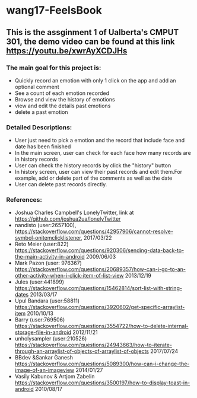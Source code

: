 # wang17-FeelsBook

## This is the assginment 1 of Ualberta's CMPUT 301, the demo video can be found at this link https://youtu.be/xwrAyXCDJHs

### The main goal for this project is:
  - Quickly record an emotion with only 1 click on the app and add an optional comment
  - See a count of each emotion recorded
  - Browse and view the history of emotions
  - view and edit the details past emotions
  - delete a past emotion
  
### Detailed Descriptions:
  + User just need to pick a emotion and the record that include face and date has been finished
  + In the main screen, user can check for each face how many records are in history records
  + User can check the history records by click the "history" button 
  + In history screen, user can view their past records and edit them.For example, add or delete part of the comments as well as the date
  + User can delete past records directly.
  
### References:
  + Joshua Charles Campbell's LonelyTwitter, link at https://github.com/joshua2ua/lonelyTwitter
  + nandisto (user:2657100), https://stackoverflow.com/questions/42957906/cannot-resolve-symbol-onitemclicklistener, 2017/03/22
  + Reto Meier (user:822) https://stackoverflow.com/questions/920306/sending-data-back-to-the-main-activity-in-android 2009/06/03
  + Mark Pazon (user: 976367) https://stackoverflow.com/questions/20689357/how-can-i-go-to-an-other-activity-when-i-click-item-of-list-view 2013/12/19
  + Jules (user:441899) https://stackoverflow.com/questions/15462814/sort-list-with-string-dates 2013/03/17
  + Upul Bandara (user:58811) https://stackoverflow.com/questions/3920602/get-specific-arraylist-item 2010/10/13
  + Barry (user:769506) https://stackoverflow.com/questions/3554722/how-to-delete-internal-storage-file-in-android 2012/11/21
  + unholysampler (user:210526) https://stackoverflow.com/questions/24943663/how-to-iterate-through-an-arraylist-of-objects-of-arraylist-of-objects 2017/07/24
  + BBdev &Sankar Ganesh https://stackoverflow.com/questions/5089300/how-can-i-change-the-image-of-an-imageview 2014/01/27
  + Vasily Kabunov & Artjom Zabelin https://stackoverflow.com/questions/3500197/how-to-display-toast-in-android 2010/08/17
